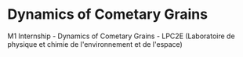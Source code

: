 # Dynamics of Cometary Grains
M1 Internship - Dynamics of Cometary Grains - LPC2E (Laboratoire de physique et chimie de l'environnement et de l'espace)
